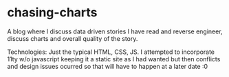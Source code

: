 # chasing-charts

A blog where I discuss data driven stories I have read and reverse engineer, discuss charts and overall quality of the story. 


Technologies: Just the typical HTML, CSS, JS. I attempted to incorporate 11ty w/o javascript keeping it a static site as I had wanted but then conflicts and design issues ocurred so that will have to happen at a later date :0
